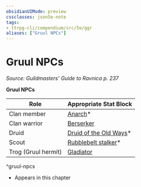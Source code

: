 ```yaml
---
obsidianUIMode: preview
cssclasses: json5e-note
tags:
- ttrpg-cli/compendium/src/5e/ggr
aliases: ["Gruul NPCs"]
---
```

# Gruul NPCs
*Source: Guildmasters' Guide to Ravnica p. 237* 

**Gruul NPCs**

| Role | Appropriate Stat Block |
|------|------------------------|
| Clan member | [Anarch](anarch-ggr.md)* |
| Clan warrior | [Berserker](berserker-xmm.md) |
| Druid | [Druid of the Old Ways](druid-of-the-old-ways-ggr.md)* |
| Scout | [Rubblebelt stalker](rubblebelt-stalker-ggr.md)* |
| Trog (Gruul hermit) | [Gladiator](gladiator.md) |
^gruul-npcs

* Appears in this chapter